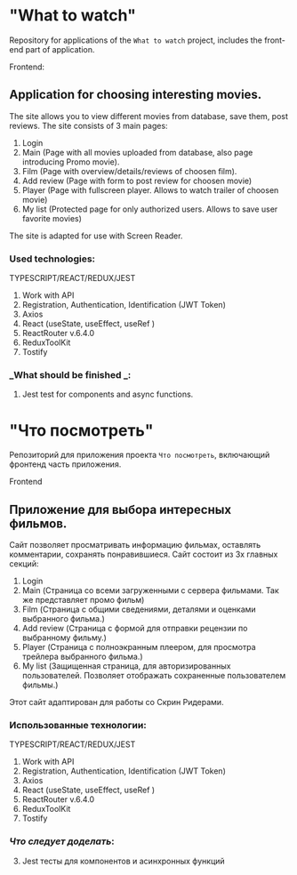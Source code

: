 # "What to watch"

Repository for applications of the `What to watch` project, includes the front-end part of application.

Frontend:

## Application for choosing interesting movies.

The site allows you to view different movies from database, save them, post reviews.
The site consists of 3 main pages:

1. Login
2. Main (Page with all movies uploaded from database, also page introducing Promo movie).
3. Film (Page with overview/details/reviews of choosen film).
4. Add review (Page with form to post review for choosen movie)
5. Player (Page with fullscreen player. Allows to watch trailer of choosen movie)
6. My list (Protected page for only authorized users. Allows to save user favorite movies)

The site is adapted for use with Screen Reader.

### Used technologies:

TYPESCRIPT/REACT/REDUX/JEST

1. Work with API
2. Registration, Authentication, Identification (JWT Token)
3. Axios
4. React (useState, useEffect, useRef )
5. ReactRouter v.6.4.0
6. ReduxToolKit
7. Tostify

### _What should be finished _:

1. Jest test for components and async functions.

# "Что посмотреть"

Репозиторий для приложения проекта `Что посмотреть`, включающий фронтенд часть приложения.

Frontend

## Приложение для выбора интересных фильмов.

Сайт позволяет просматривать информацию фильмах, оставлять комментарии, сохранять понравившиеся.
Сайт состоит из 3х главных секций:

1. Login
2. Main (Страница со всеми загруженными с сервера фильмами. Так же представляет промо фильм)
3. Film (Страница с общими сведениями, деталями и оценками выбранного фильма.)
4. Add review (Страница с формой для отправки рецензии по выбранному фильму.)
5. Player (Страница с полноэкранным плеером, для просмотра трейлера выбранного фильма.)
6. My list (Защищенная страница, для авторизированных пользователей. Позволяет отображать сохраненные пользователем фильмы.)

Этот сайт адаптирован для работы со Скрин Ридерами.

### Использованные технологии:

TYPESCRIPT/REACT/REDUX/JEST

1. Work with API
2. Registration, Authentication, Identification (JWT Token)
3. Axios
4. React (useState, useEffect, useRef )
5. ReactRouter v.6.4.0
6. ReduxToolKit
7. Tostify

### _Что следует доделать_:

3. Jest тесты для компонентов и асинхронных функций
